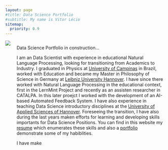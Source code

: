 ```yaml
---
layout: page
#title: Data Science Portfolio 
#subtitle: My name is Vitor Lécio
sitemap:
  priority: 0.9
---
```

<div id="describe-text" style="display: flex; align-items: flex-start; gap: 20px;">
<div class='image'>
<img src="{{ '/assets/img/profile.jpeg' | prepend: site.baseurl }}" id="about-img" style="max-width: 200px; height: auto;">
</div>
<div class='text'>
<p markdown="1"> Data Science Portfolio in construction...

I am an Data Scientist with experience in educational Natural Language Processing, looking for transitioning from Academics to Industry. I graduated in Physics at [University of Campinas](https://www.unicamp.br/unicamp/) in Brazil, worked with Education and became my Master in Philosophy of Science in Germany at [Leibniz University Hannover](https:). I have since there worked with Natural Language Processing in the educational context, first in the LernMint Project and recently as an assisten researcher in CATALPA. In this later proejct I worked with the development of an AI-based Automated Feedback System. I have also experience in teaching Data Science introductory disciplines at the [University of Applied Sciences of Hannover](https:). Foreseeing the transition, I have also during the last years maken efforts for learning and developing skills importants for Data Science Positions. You can find in this website my [resume](https:) which enumerates these skills and also a [portfolio](https:) demonstrate some of my habiblities. </p>


<p markdown="1"> I have make </p>

</div>
</div>